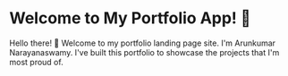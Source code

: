 # Welcome to My Portfolio App! 🎉
Hello there! 👋 Welcome to my portfolio landing page site. I'm Arunkumar Narayanaswamy. I've built this portfolio to showcase the projects that I'm most proud of.